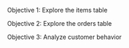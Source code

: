 Objective 1: Explore the items table

Objective 2: Explore the orders table

Objective 3: Analyze customer behavior
